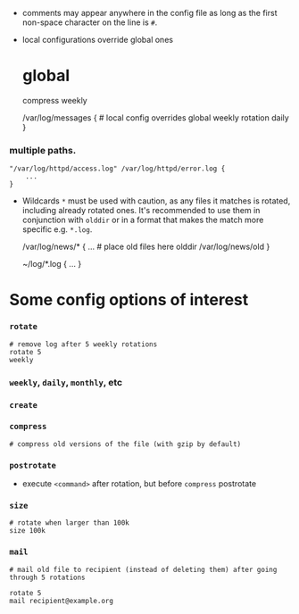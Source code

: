 - comments may appear anywhere in the config file as long as the first 
non-space character on the line is `#`.


- local configurations override global ones

    # global
    compress
    weekly

    /var/log/messages {
        # local config overrides global weekly rotation
        daily
    }

### multiple paths. 

    
    "/var/log/httpd/access.log" /var/log/httpd/error.log {
        ...
    }

- Wildcards `*` must be used with caution, as any files it matches is rotated, including already rotated ones. It's recommended to use them in conjunction with `olddir` or in a format that makes the match more specific e.g. `*.log`. 

    /var/log/news/* {
        ...
        # place old files here
        olddir /var/log/news/old
    }
    
    ~/log/*.log {
        ...
    }



# Some config options of interest


### `rotate`

    # remove log after 5 weekly rotations   
    rotate 5 
    weekly
    
### `weekly`, `daily`, `monthly`, etc

### `create`



### `compress`
    # compress old versions of the file (with gzip by default) 

### `postrotate`
- execute `<command>` after rotation, but before `compress`
    postrotate
        <command>

### `size` 

    # rotate when larger than 100k
    size 100k
   
### `mail` 
    # mail old file to recipient (instead of deleting them) after going through 5 rotations
    
    rotate 5
    mail recipient@example.org

### 
 

    
